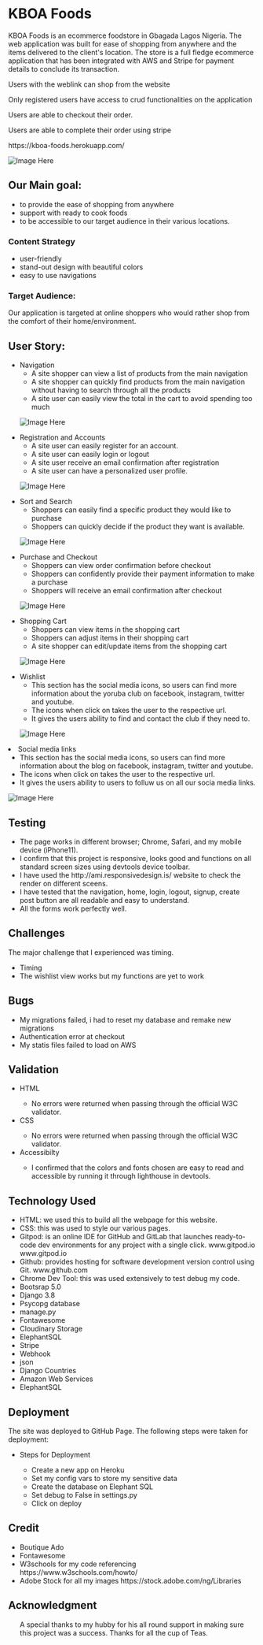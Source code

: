 # KBOA Foods
KBOA Foods is an ecommerce foodstore in Gbagada Lagos Nigeria. The web application was built for ease of shopping from anywhere and the items delivered to the client's location.
The store is a full fledge ecommerce application that has been integrated with AWS and Stripe for payment details to conclude its transaction.

<p> Users with the weblink can shop from the website </p>
<p> Only registered users have access to crud functionalities on the application </p>
<p> Users are able to checkout their order. </p>
<p> Users are able to complete their order using stripe </p>
https://kboa-foods.herokuapp.com/

![Image Here](./docs/features/amiresponsive.png)

## Our Main goal:
<ul>
<li> to provide the ease of shopping from anywhere
<li> support with ready to cook foods
<li> to be accessible to our target audience in their various locations.
</ul>

### Content Strategy
<ul>
<li> user-friendly
<li> stand-out design with beautiful colors
<li> easy to use navigations
</ul>

### Target Audience:
Our application is targeted at online shoppers who would rather shop from the comfort of their home/environment. 

## User Story:
<ul>
<li> Navigation
    <ul>
    <li> A site shopper can view a list of products from the main navigation
    <li> A site shopper can quickly find products from the main navigation without having to search through all the products
    <li> A site user can easily view the total in the cart to avoid spending too much
    </ul> 

![Image Here](./docs/userstory/main_nav.png)

<li> Registration and Accounts
    <ul>
    <li> A site user can easily register for an account.
    <li> A site user can easily login or logout
    <li> A site user receive an email confirmation after registration
    <li> A site user can have a personalized user profile.
    </ul>

![Image Here](./docs/userstory/signup.png)

<li> Sort and Search
    <ul> 
    <li> Shoppers can easily find a specific product they would like to purchase
    <li> Shoppers can quickly decide if the product they want is available.
    </ul>

![Image Here](./docs/userstory/search_product.png)    

<li> Purchase and Checkout
    <ul>
    <li> Shoppers can view order confirmation before checkout
    <li> Shoppers can confidently provide their payment information to make a purchase
    <li> Shoppers will receive an email confirmation after checkout
    </ul>

![Image Here](./docs/userstory/checkout.png)

<li> Shopping Cart
    <ul> 
    <li> Shoppers can view items in the shopping cart
    <li> Shoppers can adjust items in their shopping cart
    <li> A site shopper can edit/update items from the shopping cart
    </ul>

![Image Here](./docs/userstory/my_cart.png)

<li> Wishlist
    <ul> 
    <li> This section has the social media icons, so users can find more information about the yoruba club on facebook, instagram, twitter and youtube.
    <li> The icons when click on takes the user to the respective url.
    <li> It gives the users ability to find and contact the club if they need to.
    </ul>

![Image Here](./docs/features/socialnetworks.png)
</ul>

<li> Social media links
    <ul> 
    <li> This section has the social media icons, so users can find more information about the blog on facebook, instagram, twitter and youtube.
    <li> The icons when click on takes the user to the respective url.
    <li> It gives the users ability to users to folluw us on all our socia media links.
    </ul>

![Image Here](./docs/features/footer.png)
</ul>

## Testing
<ul>
<li> The page works in different browser; Chrome, Safari, and my mobile device (iPhone11). </li>
<li> I confirm that this project is responsive, looks good and functions on all standard screen sizes using devtools device toolbar. </li>
<li> I have used the http://ami.responsivedesign.is/ website to check the render on different sceens. </li>
<li> I have tested that the navigation, home, login, logout, signup, create post button are all readable and easy to understand. </li>
<li> All the forms work perfectly well. </li>
</ul>

## Challenges
The major challenge that I experienced was timing.
<ul>
<li> Timing </li>
<li> The wishlist view works but my functions are yet to work </li>
</ul>

## Bugs
<ul>
<li> My migrations failed, i had to reset my database and remake new migrations</li>
<li> Authentication error at checkout</li>
<li> My statis files failed to load on AWS</li>

</ul>

## Validation
<ul>
<li>HTML </li>
<ul>
<li> No errors were returned when passing through the official W3C validator. </li>
</ul>
<li>CSS </li>
<ul>
<li> No errors were returned when passing through the official W3C validator. </li>
</ul>
<li>Accessibilty</li>
<ul>
<li> I confirmed that the colors and fonts chosen are easy to read and accessible by running it through lighthouse in devtools. </li>
</ul>
</ul>

## Technology Used
<ul>

<li> HTML: we used this to build all the webpage for this website. </li>
<li> CSS: this was used to style our various pages. </li>
<li> Gitpod: is an online IDE for GitHub and GitLab that launches ready-to-code dev environments for any project with a single click. www.gitpod.io www.gitpod.io </li>
<li> Github: provides hosting for software development version control using Git. www.github.com </li>
<li> Chrome Dev Tool: this was used extensively to test debug my code. </li>
<li> Bootsrap 5.0</li>
<li> Django 3.8</li>
<li> Psycopg database</li>
<li> manage.py</li>
<li> Fontawesome </li>
<li> Cloudinary Storage </li>
<li> ElephantSQL </li>
<li> Stripe </li>
<li> Webhook </li>
<li> json </li>
<li> Django Countries </li>
<li> Amazon Web Services </li>
<li> ElephantSQL </li>
</ul>

## Deployment
The site was deployed to GitHub Page. The following steps were taken for deployment:
<ul>
<li> Steps for Deployment
</li>
    <ul>
    <li>Create a new app on Heroku
    </li>
    <li>Set my config vars to store my sensitive data
    </li>
    <li>Create the database on Elephant SQL
    </li>
    <li>Set debug to False in settings.py
    </li>
    <li>Click on deploy
    </li>
    </ul>
</ul>

## Credit
<ul>
<li> Boutique Ado</li>
<li> Fontawesome </li>
<li> W3schools for my code referencing https://www.w3schools.com/howto/ </li>
<li> Adobe Stock for all my images https://stock.adobe.com/ng/Libraries </li>
</ul>

## Acknowledgment 
<ul>
A special thanks to my hubby for his all round support in making sure this project was a success. Thanks for all the cup of Teas.